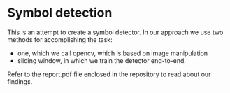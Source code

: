 # Symbol detection

This is an attempt to create a symbol detector. In our approach we use two methods for accomplishing the task:
- one, which we call opencv, which is based on image manipulation
- sliding window, in which we train the detector end-to-end.

Refer to the report.pdf file enclosed in the repository to read about our findings.
